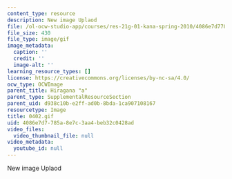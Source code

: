 ```yaml
---
content_type: resource
description: New image Uplaod
file: /ol-ocw-studio-app/courses/res-21g-01-kana-spring-2010/4086e7d7785a8e7c3aa4beb32c0428ad_0402.gif
file_size: 430
file_type: image/gif
image_metadata:
  caption: ''
  credit: ''
  image-alt: ''
learning_resource_types: []
license: https://creativecommons.org/licenses/by-nc-sa/4.0/
ocw_type: OCWImage
parent_title: Hiragana "a"
parent_type: SupplementalResourceSection
parent_uid: d938c10b-e2ff-ad0b-8bda-1ca907108167
resourcetype: Image
title: 0402.gif
uid: 4086e7d7-785a-8e7c-3aa4-beb32c0428ad
video_files:
  video_thumbnail_file: null
video_metadata:
  youtube_id: null
---
```

New image Uplaod